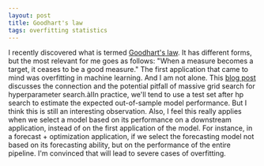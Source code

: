```yaml
---
layout: post
title: Goodhart's law
tags: overfitting statistics
---
```


I recently discovered what is termed [Goodhart's law](https://en.wikipedia.org/wiki/Goodhart%27s_law). It has different forms, but the most relevant for me goes as follows: "When a measure becomes a target, it ceases to be a good measure." 
The first application that came to mind was overfitting in machine learning. And I am not alone. 
This [blog post](https://datascience741.wordpress.com/2020/10/26/goodharts-law-overfitting-and-ai/) discusses the connection and the potential pitfall of massive grid search for hyperparameter search.àIIn practice, we'll tend to use a test set after hp search to estimate the expected out-of-sample model performance. But I think this is still an interesting observation.
Also, I feel this really applies when we select a model based on its performance on a downstream application, instead of on the first application of the model. For instance, in a forecast + optimization application, if we select the forecasting model not based on its forecasting ability, but on the performance of the entire pipeline. I'm convinced that will lead to severe cases of overfitting.
